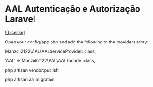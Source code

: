 # AAL Autenticação e Autorização Laravel

[![License]](https://packagist.org/packages/manzoli2122/all)


Open your config/app.php and add the following to the providers array:

Manzoli2122\AAL\AALServiceProvider::class,

'AAL'   => Manzoli2122\AAL\AALFacade::class,

php artisan vendor:publish



php artisan aal:migration